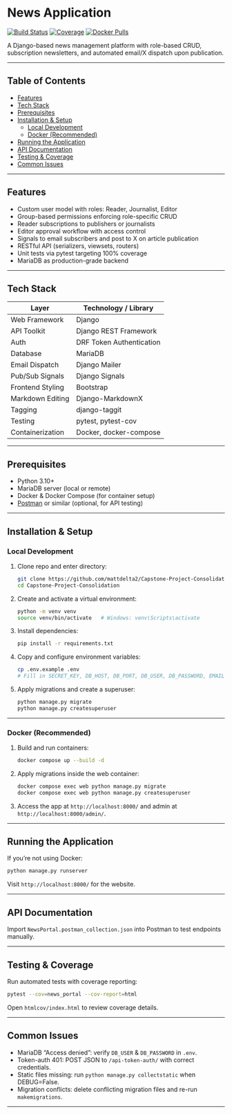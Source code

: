 # News Application

[![Build Status](https://img.shields.io/github/actions/workflow/status/mattdelta2/Capstone-Project-Consolidation/ci.yml?branch=main)](https://github.com/mattdelta2/Capstone-Project-Consolidation/actions) [![Coverage](https://img.shields.io/codecov/c/github/mattdelta2/Capstone-Project-Consolidation)](https://codecov.io/gh/mattdelta2/Capstone-Project-Consolidation) [![Docker Pulls](https://img.shields.io/docker/pulls/mattdelta2/newsapp)](https://hub.docker.com/r/mattdelta2/newsapp)

A Django-based news management platform with role-based CR​UD, subscription newsletters, and automated email/X dispatch upon publication.

---

## Table of Contents

- [Features](#features)  
- [Tech Stack](#tech-stack)  
- [Prerequisites](#prerequisites)  
- [Installation & Setup](#installation--setup)  
  - [Local Development](#local-development)  
  - [Docker (Recommended)](#docker-recommended)  
- [Running the Application](#running-the-application)  
- [API Documentation](#api-documentation)  
- [Testing & Coverage](#testing--coverage)  
- [Common Issues](#common-issues)  
 

---

## Features

- Custom user model with roles: Reader, Journalist, Editor  
- Group-based permissions enforcing role-specific CRUD  
- Reader subscriptions to publishers or journalists  
- Editor approval workflow with access control  
- Signals to email subscribers and post to X on article publication  
- RESTful API (serializers, viewsets, routers)  
- Unit tests via pytest targeting 100% coverage  
- MariaDB as production-grade backend  

---

## Tech Stack

| Layer             | Technology / Library      |
|-------------------|---------------------------|
| Web Framework     | Django                    |
| API Toolkit       | Django REST Framework     |
| Auth              | DRF Token Authentication  |
| Database          | MariaDB                   |
| Email Dispatch    | Django Mailer            |
| Pub/Sub Signals   | Django Signals            |
| Frontend Styling  | Bootstrap                 |
| Markdown Editing  | Django-MarkdownX          |
| Tagging           | django-taggit             |
| Testing           | pytest, pytest-cov        |
| Containerization  | Docker, docker-compose    |

---

## Prerequisites

- Python 3.10+  
- MariaDB server (local or remote)  
- Docker & Docker Compose (for container setup)  
- [Postman](https://www.postman.com/) or similar (optional, for API testing)  

---

## Installation & Setup

### Local Development

1. Clone repo and enter directory:  
   ```bash
   git clone https://github.com/mattdelta2/Capstone-Project-Consolidation.git
   cd Capstone-Project-Consolidation
   ```

2. Create and activate a virtual environment:  
   ```bash
   python -m venv venv
   source venv/bin/activate   # Windows: venv\Scripts\activate
   ```

3. Install dependencies:  
   ```bash
   pip install -r requirements.txt
   ```

4. Copy and configure environment variables:  
   ```bash
   cp .env.example .env
   # Fill in SECRET_KEY, DB_HOST, DB_PORT, DB_USER, DB_PASSWORD, EMAIL_*, X_* 
   ```

5. Apply migrations and create a superuser:  
   ```bash
   python manage.py migrate
   python manage.py createsuperuser
   ```

---

### Docker (Recommended)

1. Build and run containers:  
   ```bash
   docker compose up --build -d
   ```

2. Apply migrations inside the web container:  
   ```bash
   docker compose exec web python manage.py migrate
   docker compose exec web python manage.py createsuperuser
   ```

3. Access the app at `http://localhost:8000/` and admin at `http://localhost:8000/admin/`.

---

## Running the Application

If you’re not using Docker:

```bash
python manage.py runserver
```

Visit `http://localhost:8000/` for the website.

---

## API Documentation

Import `NewsPortal.postman_collection.json` into Postman to test endpoints manually.

---

## Testing & Coverage

Run automated tests with coverage reporting:

```bash
pytest --cov=news_portal --cov-report=html
```

Open `htmlcov/index.html` to review coverage details.

---

## Common Issues

- MariaDB “Access denied”: verify `DB_USER` & `DB_PASSWORD` in `.env`.  
- Token-auth 401: POST JSON to `/api-token-auth/` with correct credentials.  
- Static files missing: run `python manage.py collectstatic` when DEBUG=False.  
- Migration conflicts: delete conflicting migration files and re-run `makemigrations`.  

---

